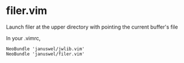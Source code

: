 filer.vim
=========

Launch filer at the upper directory with pointing the current buffer's file

In your .vimrc,

```vim
NeoBundle 'januswel/jwlib.vim'
NeoBundle 'januswel/filer.vim'
```

